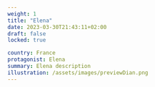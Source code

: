 ```yaml
---
weight: 1
title: "Elena"
date: 2023-03-30T21:43:11+02:00
draft: false
locked: true

country: France
protagonist: Elena
summary: Elena description
illustration: /assets/images/previewDian.png
---
```


